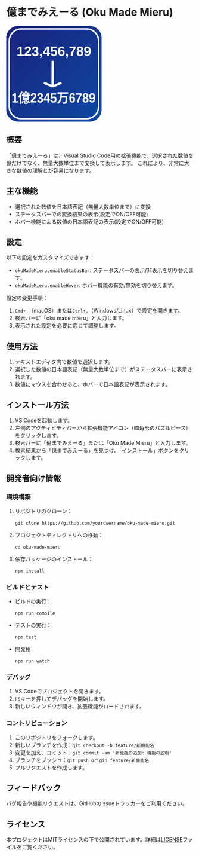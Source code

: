 # 億までみえーる (Oku Made Mieru)

![アイコン](resources/icon.svg)

## 概要

「億までみえーる」は、Visual Studio Code用の拡張機能で、選択された数値を億だけでなく、無量大数単位まで変換して表示します。
これにより、非常に大きな数値の理解とが容易になります。

## 主な機能

- 選択された数値を日本語表記（無量大数単位まで）に変換
- ステータスバーでの変換結果の表示(設定でON/OFF可能)
- ホバー機能による数値の日本語表記の表示(設定でON/OFF可能)


## 設定

以下の設定をカスタマイズできます：

- `okuMadeMieru.enableStatusBar`: ステータスバーの表示/非表示を切り替えます。
- `okuMadeMieru.enableHover`: ホバー機能の有効/無効を切り替えます。

設定の変更手順：

1. `Cmd+,`（macOS）または`Ctrl+,`（Windows/Linux）で設定を開きます。
2. 検索バーに「oku made mieru」と入力します。
3. 表示された設定を必要に応じて調整します。

## 使用方法

1. テキストエディタ内で数値を選択します。
2. 選択した数値の日本語表記（無量大数単位まで）がステータスバーに表示されます。
3. 数値にマウスを合わせると、ホバーで日本語表記が表示されます。

## インストール方法

1. VS Codeを起動します。
2. 左側のアクティビティバーから拡張機能アイコン（四角形のパズルピース）をクリックします。
3. 検索バーに「億までみえーる」または「Oku Made Mieru」と入力します。
4. 検索結果から「億までみえーる」を見つけ、「インストール」ボタンをクリックします。

## 開発者向け情報

### 環境構築

1. リポジトリのクローン：
   ```
   git clone https://github.com/yourusername/oku-made-mieru.git
   ```
2. プロジェクトディレクトリへの移動：
   ```
   cd oku-made-mieru
   ```
3. 依存パッケージのインストール：
   ```
   npm install
   ```

### ビルドとテスト

- ビルドの実行：
  ```
  npm run compile
  ```
- テストの実行：
  ```
  npm test
  ```
- 開発用
	```
	npm run watch
	```

### デバッグ

1. VS Codeでプロジェクトを開きます。
2. `F5`キーを押してデバッグを開始します。
3. 新しいウィンドウが開き、拡張機能がロードされます。

### コントリビューション

1. このリポジトリをフォークします。
2. 新しいブランチを作成：`git checkout -b feature/新機能名`
3. 変更を加え、コミット：`git commit -am '新機能の追加: 機能の説明'`
4. ブランチをプッシュ：`git push origin feature/新機能名`
5. プルリクエストを作成します。

## フィードバック

バグ報告や機能リクエストは、GitHubのIssueトラッカーをご利用ください。

## ライセンス

本プロジェクトはMITライセンスの下で公開されています。詳細は[LICENSE](LICENSE)ファイルをご覧ください。